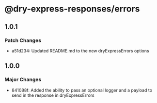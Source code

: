 # @dry-express-responses/errors

## 1.0.1

### Patch Changes

- a51d234: Updated README.md to the new dryExpressErrors options

## 1.0.0

### Major Changes

- 841088f: Added the ability to pass an optional logger and a payload to send in the response in dryExpressErrors
